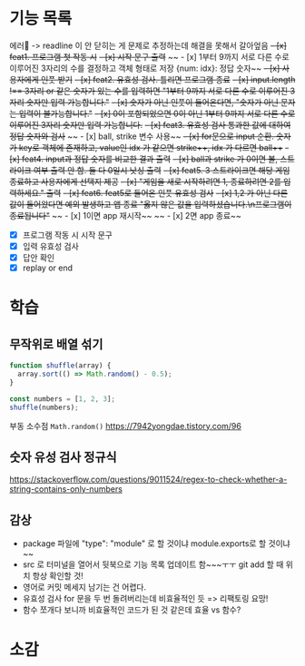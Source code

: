 # 기능 목록

에러🤯 -> readline 이 안 닫히는 게 문제로 추정하는데 해결을 못해서 갈아엎음
~~- [x] feat1. 프로그램 첫 작동 시~~
~~- [x] 시작 문구 출력~~
~~ - [x] 1부터 9까지 서로 다른 수로 이루어진 3자리의 수를 결정하고 객체 형태로 저장 {num: idx}: 정답 숫자~~
~~- [x] 사용자에게 인풋 받기~~
~~- [x] feat2. 유효성 검사. 틀리면 프로그램 종료~~
~~- [x] input.length !== 3자리 or 같은 숫자가 있는 수를 입력하면 "1부터 9까지 서로 다른 수로 이루어진 3자리 숫자만 입력 가능합니다."~~
~~- [x] 숫자가 아닌 인풋이 들어온다면, "숫자가 아닌 문자는 입력이 불가능합니다."~~
~~- [x] 0이 포함되었으면 0이 아닌 1부터 9까지 서로 다른 수로 이루어진 3자리 숫자만 입력 가능합니다.~~
~~- [x] feat3. 유효성 검사 통과한 값에 대하여 정답 숫자와 검사~~
~~ - [x] ball, strike 변수 사용~~
~~- [x] for문으로 input 순환. 숫자가 key로 객체에 존재하고, value인 idx 가 같으면 strike++, idx 가 다르면 ball++~~
~~- [x] feat4. input과 정답 숫자를 비교한 결과 출력~~
~~- [x] ball과 strike 가 0이면 볼, 스트라이크 여부 출력 안 함. 둘 다 0일시 낫싱 출력~~
~~- [x] feat5. 3 스트라이크면 해당 게임 종료하고 사용자에게 선택지 제공~~
~~- [x] "게임을 새로 시작하려면 1, 종료하려면 2를 입력하세요." 출력~~
~~- [x] feat6. feat5로 들어온 인풋 유효성 검사~~
~~- [x] 1,2 가 아닌 다른 값이 들어왔다면 예외 발생하고 앱 종료 "옳지 않은 값을 입력하셨습니다.\n프로그램이 종료됩니다"~~
~~ - [x] 1이면 app 재시작~~
~~ - [x] 2면 app 종료~~

- [x] 프로그램 작동 시 시작 문구
- [x] 입력 유효성 검사
- [x] 답안 확인
- [x] replay or end

# 학습

## 무작위로 배열 섞기

```javascript
function shuffle(array) {
  array.sort(() => Math.random() - 0.5);
}

const numbers = [1, 2, 3];
shuffle(numbers);
```

부동 소수점 `Math.random()`
https://7942yongdae.tistory.com/96

## 숫자 유성 검사 정규식

https://stackoverflow.com/questions/9011524/regex-to-check-whether-a-string-contains-only-numbers

## 감상

- package 파일에 "type": "module" 로 할 것이냐 module.exports로 할 것이냐~~
- src 로 터미널을 열어서 뒷북으로 기능 목록 업데이트 함~~~ㅜㅜ git add 할 때 위치 항상 확인할 것!
- 영어로 커밋 메세지 남기는 건 어렵다.
- 유효성 검사 for 문을 두 번 돌려버리는데 비효율적인 듯 => 리팩토링 요망!
- 함수 쪼개다 보니까 비효율적인 코드가 된 것 같은데 효율 vs 함수?

# 소감
